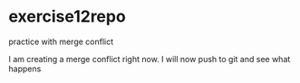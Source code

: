 # exercise12repo
practice with merge conflict

I am creating a merge conflict right now.
I will now push to git and see what happens